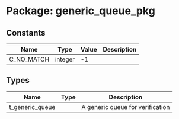 # Package: generic_queue_pkg
## Constants
| Name       | Type    | Value | Description |
| ---------- | ------- | ----- | ----------- |
| C_NO_MATCH | integer |  -1   |             |
## Types
| Name            | Type | Description                      |
| --------------- | ---- | -------------------------------- |
| t_generic_queue |      | A generic queue for verification |
